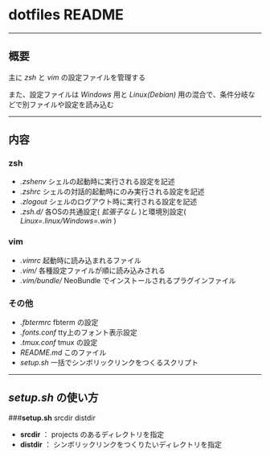 # dotfiles README

***
## 概要
主に *zsh* と *vim* の設定ファイルを管理する

また、設定ファイルは *Windows* 用と *Linux(Debian)* 用の混合で、条件分岐などで別ファイルや設定を読み込む

***
## 内容
### zsh
*    *.zshenv* シェルの起動時に実行される設定を記述
*    *.zshrc* シェルの対話的起動時にのみ実行される設定を記述
*    *.zlogout* シェルのログアウト時に実行される設定を記述
*    *.zsh.d/* 各OSの共通設定( *拡張子なし* )と環境別設定( *Linux=.linux/Windows=.win* )

### vim
*    *.vimrc* 起動時に読み込まれるファイル
*    *.vim/* 各種設定ファイルが順に読み込みされる
*    *.vim/bundle/* NeoBundle でインストールされるプラグインファイル

### その他
*    *.fbtermrc* fbterm の設定
*    *.fonts.conf* tty上のフォント表示設定
*    *.tmux.conf* tmux の設定
*    *README.md* このファイル
*    *setup.sh* 一括でシンボリックリンクをつくるスクリプト

***
## *setup.sh* の使い方
###**setup.sh** srcdir distdir

* **srcdir**  ： projects のあるディレクトリを指定
* **distdir** ： シンボリックリンクをつくりたいディレクトリを指定
